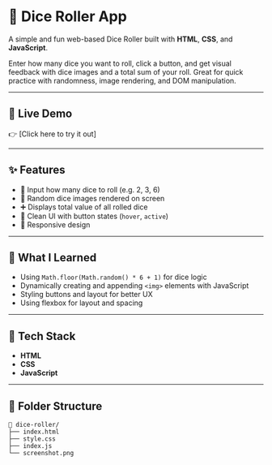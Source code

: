 # 🎲 Dice Roller App

A simple and fun web-based Dice Roller built with **HTML**, **CSS**, and **JavaScript**.

Enter how many dice you want to roll, click a button, and get visual feedback with dice images and a total sum of your roll.
Great for quick practice with randomness, image rendering, and DOM manipulation.

---

## 🚀 Live Demo

👉 [Click here to try it out]

---

## ✨ Features

- 🎯 Input how many dice to roll (e.g. 2, 3, 6)
- 🎲 Random dice images rendered on screen
- ➕ Displays total value of all rolled dice
- 🧼 Clean UI with button states (`hover`, `active`)
- 📱 Responsive design

---

## 🧠 What I Learned

- Using `Math.floor(Math.random() * 6 + 1)` for dice logic  
- Dynamically creating and appending `<img>` elements with JavaScript  
- Styling buttons and layout for better UX  
- Using flexbox for layout and spacing

---

## 🔧 Tech Stack

- **HTML**
- **CSS**
- **JavaScript**

---

## 📂 Folder Structure

```plaintext
📁 dice-roller/
├── index.html
├── style.css
├── index.js
└── screenshot.png
